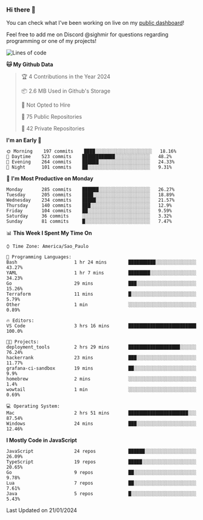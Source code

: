 ### Hi there 👋

<!--
**guicaulada/guicaulada** is a ✨ _special_ ✨ repository because its `README.md` (this file) appears on your GitHub profile.

Here are some ideas to get you started:

- 🔭 I’m currently working on ...
- 🌱 I’m currently learning ...
- 👯 I’m looking to collaborate on ...
- 🤔 I’m looking for help with ...
- 💬 Ask me about ...
- 📫 How to reach me: ...
- 😄 Pronouns: ...
- ⚡ Fun fact: ...
-->

You can check what I've been working on live on my [public dashboard](https://guicaulada.grafana.net/public-dashboards/7b7f644500ec4e6cb5d7a4e7b5ed0dab)!

Feel free to add me on Discord @sighmir for questions regarding programming or one of my projects!

<!--START_SECTION:waka-->
![Lines of code](https://img.shields.io/badge/From%20Hello%20World%20I%27ve%20Written-22.6%20million%20lines%20of%20code-blue)

**🐱 My Github Data** 

> 🏆 4 Contributions in the Year 2024
 > 
> 📦 2.6 MB Used in Github's Storage 
 > 
> 🚫 Not Opted to Hire
 > 
> 📜 75 Public Repositories 
 > 
> 🔑 42 Private Repositories  
 > 
**I'm an Early 🐤** 

```text
🌞 Morning    197 commits    ████░░░░░░░░░░░░░░░░░░░░░   18.16% 
🌆 Daytime    523 commits    ████████████░░░░░░░░░░░░░   48.2% 
🌃 Evening    264 commits    ██████░░░░░░░░░░░░░░░░░░░   24.33% 
🌙 Night      101 commits    ██░░░░░░░░░░░░░░░░░░░░░░░   9.31%

```
📅 **I'm Most Productive on Monday** 

```text
Monday       285 commits    ██████░░░░░░░░░░░░░░░░░░░   26.27% 
Tuesday      205 commits    ████░░░░░░░░░░░░░░░░░░░░░   18.89% 
Wednesday    234 commits    █████░░░░░░░░░░░░░░░░░░░░   21.57% 
Thursday     140 commits    ███░░░░░░░░░░░░░░░░░░░░░░   12.9% 
Friday       104 commits    ██░░░░░░░░░░░░░░░░░░░░░░░   9.59% 
Saturday     36 commits     ░░░░░░░░░░░░░░░░░░░░░░░░░   3.32% 
Sunday       81 commits     █░░░░░░░░░░░░░░░░░░░░░░░░   7.47%

```


📊 **This Week I Spent My Time On** 

```text
⌚︎ Time Zone: America/Sao_Paulo

💬 Programming Languages: 
Bash                     1 hr 24 mins        ██████████░░░░░░░░░░░░░░░   43.27% 
YAML                     1 hr 7 mins         ████████░░░░░░░░░░░░░░░░░   34.23% 
Go                       29 mins             ███░░░░░░░░░░░░░░░░░░░░░░   15.26% 
Terraform                11 mins             █░░░░░░░░░░░░░░░░░░░░░░░░   5.79% 
Other                    1 min               ░░░░░░░░░░░░░░░░░░░░░░░░░   0.89%

🔥 Editors: 
VS Code                  3 hrs 16 mins       █████████████████████████   100.0%

🐱‍💻 Projects: 
deployment_tools         2 hrs 29 mins       ███████████████████░░░░░░   76.24% 
hackerrank               23 mins             ███░░░░░░░░░░░░░░░░░░░░░░   11.77% 
grafana-ci-sandbox       19 mins             ██░░░░░░░░░░░░░░░░░░░░░░░   9.9% 
homebrew                 2 mins              ░░░░░░░░░░░░░░░░░░░░░░░░░   1.4% 
wowtail                  1 min               ░░░░░░░░░░░░░░░░░░░░░░░░░   0.69%

💻 Operating System: 
Mac                      2 hrs 51 mins       ██████████████████████░░░   87.54% 
Windows                  24 mins             ███░░░░░░░░░░░░░░░░░░░░░░   12.46%

```

**I Mostly Code in JavaScript** 

```text
JavaScript               24 repos            ██████░░░░░░░░░░░░░░░░░░░   26.09% 
TypeScript               19 repos            █████░░░░░░░░░░░░░░░░░░░░   20.65% 
Go                       9 repos             ██░░░░░░░░░░░░░░░░░░░░░░░   9.78% 
Lua                      7 repos             ██░░░░░░░░░░░░░░░░░░░░░░░   7.61% 
Java                     5 repos             █░░░░░░░░░░░░░░░░░░░░░░░░   5.43%

```



 Last Updated on 21/01/2024
<!--END_SECTION:waka-->
